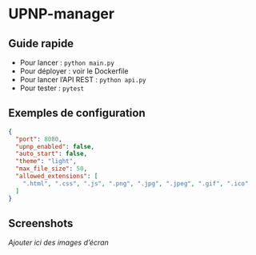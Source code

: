 # UPNP-manager

## Guide rapide
- Pour lancer : `python main.py`
- Pour déployer : voir le Dockerfile
- Pour lancer l’API REST : `python api.py`
- Pour tester : `pytest`

## Exemples de configuration
```json
{
  "port": 8080,
  "upnp_enabled": false,
  "auto_start": false,
  "theme": "light",
  "max_file_size": 50,
  "allowed_extensions": [
    ".html", ".css", ".js", ".png", ".jpg", ".jpeg", ".gif", ".ico"
  ]
}
```

## Screenshots
_Ajouter ici des images d’écran_
